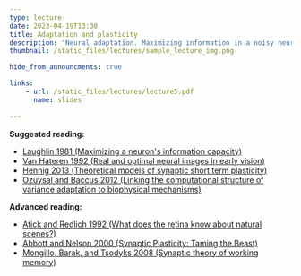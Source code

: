 ```yaml
---
type: lecture
date: 2023-04-19T13:30
title: Adaptation and plasticity
description: "Neural adaptation. Maximizing information in a noisy neural system. Discussion of biophysical constraints and mechanisms of neural adaptation. Review of the Hodgkin Huxley model. "
thumbnail: /static_files/lectures/sample_lecture_img.png

hide_from_announcments: true

links: 
    - url: /static_files/lectures/lecture5.pdf
      name: slides
      
---
```


**Suggested reading:**
- [Laughlin 1981 (Maximizing a neuron's information capacity)](http://www.degruyter.com/view/j/znc.1981.36.issue-9-10/znc-1981-9-1040/znc-1981-9-1040.xml)
- [Van Hateren 1992 (Real and optimal neural images in early vision)](http://www.nature.com/nature/journal/v360/n6399/abs/360068a0.html)
- [Hennig 2013 (Theoretical models of synaptic short term plasticity)](http://www.ncbi.nlm.nih.gov/pmc/articles/PMC3630333/)
- [Ozuysal and Baccus 2012 (Linking the computational structure of variance adaptation to biophysical mechanisms)](http://www.sciencedirect.com/science/article/pii/S0896627312000797)

**Advanced reading:**
- [Atick and Redlich 1992 (What does the retina know about natural scenes?)](http://www.mitpressjournals.org/doi/abs/10.1162/neco.1992.4.2.196)
- [Abbott and Nelson 2000 (Synaptic Plasticity: Taming the Beast)](https://www.ncbi.nlm.nih.gov/pubmed/11127835)
- [Mongillo, Barak, and Tsodyks 2008 (Synaptic theory of working memory)](http://science.sciencemag.org/content/319/5869/1543)
